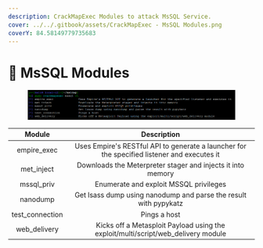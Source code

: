 ```yaml
---
description: CrackMapExec Modules to attack MsSQL Service.
cover: ../../.gitbook/assets/CrackMapExec - MsSQL Modules.png
coverY: 84.58149779735683
---
```


# 🔵 MsSQL Modules

<figure><img src="../../.gitbook/assets/image (5).png" alt=""><figcaption></figcaption></figure>

|      Module      |                                         Description                                         |
| :--------------: | :-----------------------------------------------------------------------------------------: |
|   empire\_exec   | Uses Empire's RESTful API to generate a launcher for the specified listener and executes it |
|    met\_inject   |                 Downloads the Meterpreter stager and injects it into memory                 |
|    mssql\_priv   |                            Enumerate and exploit MSSQL privileges                           |
|     nanodump     |               Get lsass dump using nanodump and parse the result with pypykatz              |
| test\_connection |                                         Pings a host                                        |
|   web\_delivery  |      Kicks off a Metasploit Payload using the exploit/multi/script/web\_delivery module     |
